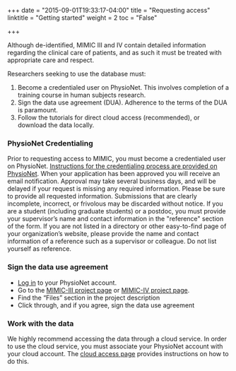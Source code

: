 +++
date = "2015-09-01T19:33:17-04:00"
title = "Requesting access"
linktitle = "Getting started"
weight = 2
toc = "False"

+++

<!-- 
NOTE: the content below was copied directly from the /iv/access/_index.md page.  If an automated way of duplicating this content while keeping it under the /iii/ path can be determined it should be implemented.
-->

Although de-identified, MIMIC III and IV contain detailed information regarding the clinical care of patients, and as such it must be treated with appropriate care and respect.

Researchers seeking to use the database must:

1. Become a credentialed user on PhysioNet. This involves completion of a training course in human subjects research.
2. Sign the data use agreement (DUA). Adherence to the terms of the DUA is paramount.
3. Follow the tutorials for direct cloud access (recommended), or download the data locally.

### PhysioNet Credentialing

Prior to requesting access to MIMIC, you must become a credentialed user on PhysioNet.
[Instructions for the credentialing process are provided on PhysioNet](https://physionet.org/settings/credentialing/). When your application has been approved you will receive an email notification. Approval may take several business days, and will be delayed if your request is missing any required information.
Please be sure to provide all requested information. Submissions that are clearly incomplete, incorrect, or frivolous may be discarded without notice.
If you are a student (including graduate students) or a postdoc, you must provide your supervisor’s name and contact information in the "reference" section of the form. If you are not listed in a directory or other easy-to-find page of your organization’s website, please provide the name and contact information of a reference such as a supervisor or colleague. Do not list yourself as reference.

### Sign the data use agreement

- [Log in](https://physionet.org/login/) to your PhysioNet account.
- Go to the [MIMIC-III project page](https://physionet.org/content/mimiciii/) or [MIMIC-IV project page](https://physionet.org/content/mimiciv/).
- Find the “Files” section in the project description
- Click through, and if you agree, sign the data use agreement

### Work with the data

We highly recommend accessing the data through a cloud service.
In order to use the cloud service, you must associate your PhysioNet account with your cloud account.
The [cloud access page](./cloud) provides instructions on how to do this.


